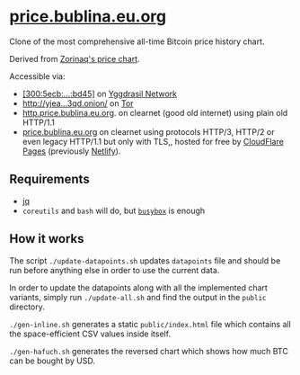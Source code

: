 # [price.bublina.eu.org](https://price.bublina.eu.org)
Clone of the most comprehensive all-time Bitcoin price history chart.

Derived from [Zorinaq's price chart](https://bitcoin.zorinaq.com/price/).

Accessible via:
 * [[300:5ecb:…:bd45]](http://[300:5ecb:6b8a:d837::bd45]/) on
   [Yggdrasil Network](https://yggdrasil-network.github.io)
 * [http://yjea…3qd.onion/](
http://yjeajli4dzdwm2lu32rkruj5safydu2utx22trkdszwulegookfvj3qd.onion)
   on [Tor](https://torproject.org)
 * [http.price.bublina.eu.org](http://http.price.bublina.eu.org).
   on clearnet (good old internet) using plain old HTTP/1.1
 * [price.bublina.eu.org](https://price.bublina.eu.org)
   on clearnet using protocols HTTP/3, HTTP/2 or even legacy
   HTTP/1.1 but only with TLS,, hosted for free by
   [CloudFlare Pages](https://pages.cloudflare.com/)
   (previously [Netlify](https://www.netlify.com/)).

## Requirements

 * [jq](https://stedolan.github.io/jq/)
 * `coreutils` and `bash` will do,
   but [`busybox`](https://busybox.net/) is enough

## How it works

The script `./update-datapoints.sh` updates `datapoints` file
and should be run before anything else in order to use
the current data.

In order to update the datapoints along with all the implemented
chart variants, simply run `./update-all.sh` and find the output
in the `public` directory.

`./gen-inline.sh` generates a static `public/index.html`
file which contains all the space-efficient CSV values
inside itself.

`./gen-hafuch.sh` generates the reversed chart which shows
how much BTC can be bought by USD.
